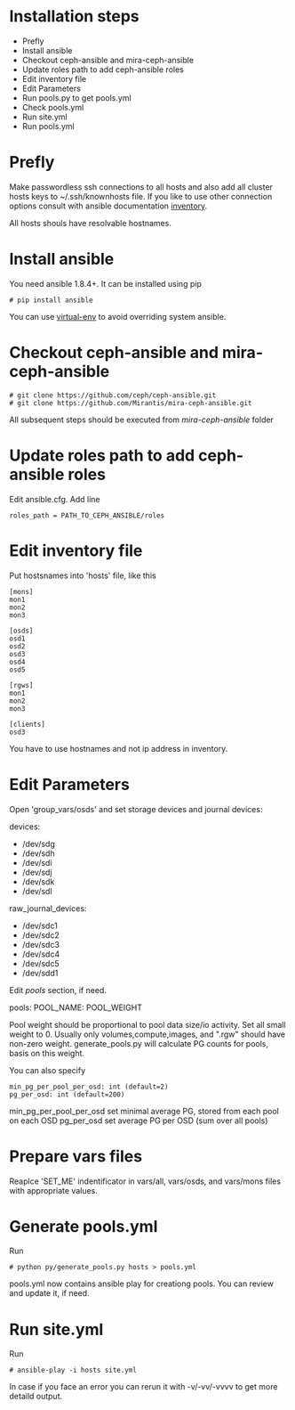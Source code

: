 Installation steps
==================

* Prefly
* Install ansible
* Checkout ceph-ansible and mira-ceph-ansible
* Update roles path to add ceph-ansible roles
* Edit inventory file
* Edit Parameters
* Run pools.py to get pools.yml
* Check pools.yml
* Run site.yml
* Run pools.yml

Prefly
======

Make passwordless ssh connections to all hosts
and also add all cluster hosts keys to ~/.ssh/knownhosts file.
If you like to use other connection options consult with ansible documentation
[inventory][ans-inv].

All hosts shouls have resolvable hostnames.


Install ansible
===============

You need ansible 1.8.4+. It can be installed using pip

    # pip install ansible

You can use [virtual-env][venv] to avoid overriding system ansible.

Checkout ceph-ansible and mira-ceph-ansible
===========================================

    # git clone https://github.com/ceph/ceph-ansible.git
    # git clone https://github.com/Mirantis/mira-ceph-ansible.git


All subsequent steps should be executed from *mira-ceph-ansible* folder

Update roles path to add ceph-ansible roles
===========================================

Edit ansible.cfg. Add line

    roles_path = PATH_TO_CEPH_ANSIBLE/roles

Edit inventory file
===================
    
Put hostsnames into 'hosts' file, like this

    [mons]
    mon1
    mon2
    mon3

    [osds]
    osd1
    osd2
    osd3
    osd4
    osd5

    [rgws]
    mon1
    mon2
    mon3

    [clients]
    osd3


You have to use hostnames and not ip address in inventory.

Edit Parameters
===============

Open 'group_vars/osds' and set storage devices and journal devices:

devices:
  - /dev/sdg 
  - /dev/sdh 
  - /dev/sdi 
  - /dev/sdj 
  - /dev/sdk 
  - /dev/sdl 

raw_journal_devices:
  - /dev/sdc1 
  - /dev/sdc2 
  - /dev/sdc3 
  - /dev/sdc4 
  - /dev/sdc5 
  - /dev/sdd1 

Edit *pools* section, if need.

  pools:
      POOL_NAME: POOL_WEIGHT

Pool weight should be proportional to pool data size/io activity.
Set all small weight to 0. Usually only volumes,compute,images, and ".rgw"
should have non-zero weight. generate_pools.py will calculate PG counts
for pools, basis on this weight.

You can also specify 

    min_pg_per_pool_per_osd: int (default=2)
    pg_per_osd: int (default=200)

min\_pg\_per\_pool\_per\_osd set minimal average PG, stored from each pool on each OSD
pg\_per\_osd set average PG per OSD (sum over all pools)

Prepare vars files
==================

Reaplce 'SET_ME' indentificator in vars/all, vars/osds, and vars/mons files with appropriate
values.

Generate pools.yml
==================
Run

    # python py/generate_pools.py hosts > pools.yml

pools.yml now contains ansible play for creationg pools.
You can review and update it, if need.


Run site.yml
============
Run

    # ansible-play -i hosts site.yml

In case if you face an error you can rerun it with -v/-vv/-vvvv
to get more detaild output.

[venv]: https://virtualenv.pypa.io/en/stable/
[ans-inv]: http://docs.ansible.com/ansible/intro_inventory.html


